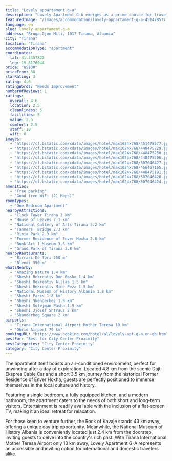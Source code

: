 ```yaml
---
title: "Lovely appartament g-a"
description: "Lovely Apartment G-A emerges as a prime choice for travelers seeking comfort and convenience in the heart of the city."
featuredImage: "/images/accommodation/lovely-appartament-g-a-451478577.jpg"
language: en
slug: lovely-appartament-g-a
address: "Rruga Gjon Mili, 1017 Tirana, Albania"
city: "Tirana"
location: "Tirana"
accommodationType: "apartment"
coordinates:
  lat: 41.3457822
  lng: 19.8176044
price: "US$30"
priceFrom: 30
starRating: 3
rating: 4.6
ratingWords: "Needs Improvement"
numberOfReviews: 1
ratings:
  overall: 4.6
  location: 2.5
  cleanliness: 5
  facilities: 5
  value: 2.5
  comfort: 2.5
  staff: 10
  wifi: 0
images:
  - "https://cf.bstatic.com/xdata/images/hotel/max1024x768/451478577.jpg?k=ae0b184b76db7b491b1c592723d3cbf2bc908766352cfee697e90a5f962e38f1&o=&hp=1"
  - "https://cf.bstatic.com/xdata/images/hotel/max1024x768/448475229.jpg?k=78a28a5cc69676928f60a6cd7056ed531de20d425822d76ca004dbfba5e2e703&o=&hp=1"
  - "https://cf.bstatic.com/xdata/images/hotel/max1024x768/448475250.jpg?k=940527b3bb5dcffd2196237ad2e4b9074823c51cb56d90451a2b6027929b9b67&o=&hp=1"
  - "https://cf.bstatic.com/xdata/images/hotel/max1024x768/448475206.jpg?k=731892677fc43a69a92c54e7ca4532d5ed7d02c60d4282d77174c3e37ff35247&o=&hp=1"
  - "https://cf.bstatic.com/xdata/images/hotel/max1024x768/507046427.jpg?k=c622e6574bd8f6548e4810cdf2b6d5eb515820eb8c422a54b0d56c807e51bd42&o=&hp=1"
  - "https://cf.bstatic.com/xdata/images/hotel/max1024x768/456467165.jpg?k=bf4b5d42e63b5677cd453a58b66c44ade09b92a280f27efac6b5645221b9ac4c&o=&hp=1"
  - "https://cf.bstatic.com/xdata/images/hotel/max1024x768/448475191.jpg?k=02c9a2925778499a3afcfa21e260fb360ef1852140f515921c7732b1deef246b&o=&hp=1"
  - "https://cf.bstatic.com/xdata/images/hotel/max1024x768/507046426.jpg?k=a026f5c54cbcdc760e5dc689467ce3387e8194aaae63111ddd845831ca7ceef7&o=&hp=1"
  - "https://cf.bstatic.com/xdata/images/hotel/max1024x768/507046424.jpg?k=3b2629c08c16fa29a7f347b3abcca293d20f787dd8e99c2c8669289c71c9e9c4&o=&hp=1"
amenities:
  - "Free parking"
  - "Good free WiFi (21 Mbps)"
roomTypes:
  - "One-Bedroom Apartment"
nearbyAttractions:
  - "Clock Tower Tirana 2 km"
  - "House of Leaves 2.1 km"
  - "National Gallery of Arts Tirana 2.2 km"
  - "Tanners' Bridge 2.3 km"
  - "Rinia Park 2.3 km"
  - "Former Residence of Enver Hoxha 2.8 km"
  - "Bunk'Art 1 Museum 3.6 km"
  - "Grand Park of Tirana 3.8 km"
nearbyRestaurants:
  - "Birrari Ke Tori 250 m"
  - "Blendi 350 m"
whatsNearby:
  - "Amazing Nature 1.4 km"
  - "Sheshi Rekreativ Don Bosko 1.4 km"
  - "Sheshi Rekreativ Allias 1.5 km"
  - "Sheshi Rekreativ Mine Peza 1.5 km"
  - "National Museum of History Albania 1.8 km"
  - "Sheshi Paris 1.8 km"
  - "Sheshi Skënderbej 1.9 km"
  - "Sheshi Sulejman Pasha 1.9 km"
  - "Sheshi Jjosef Shtraus 2 km"
  - "Skanderbeg Square 2 km"
airports:
  - "Tirana International Airport Mother Teresa 10 km"
  - "Ohrid Airport 79 km"
bookingURL: "https://www.booking.com/hotel/al/lovely-apt-g-a.en-gb.html?aid=8035640"
bestFor: "Best for City Center Proximity"
bestCategories: "City Center Proximity"
category: "City Center Proximity"
---
```


The apartment itself boasts an air-conditioned environment, perfect for unwinding after a day of exploration. Located 4.8 km from the scenic Dajti Ekspres Cable Car and a short 3.5 km journey from the historical Former Residence of Enver Hoxha, guests are perfectly positioned to immerse themselves in the local culture and history.

Featuring a single bedroom, a fully equipped kitchen, and a modern bathroom, the apartment caters to the needs of both short and long-term visitors. Entertainment is readily available with the inclusion of a flat-screen TV, making it an ideal retreat for relaxation.

For those keen to venture further, the Rock of Kavaje stands 43 km away, offering a unique day trip opportunity. Meanwhile, the National Museum of History Albania is conveniently located just 2.4 km from the doorstep, inviting guests to delve into the country's rich past. With Tirana International Mother Teresa Airport only 13 km away, Lovely Apartment G-A represents an accessible and inviting option for international and domestic travelers alike.
